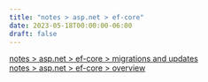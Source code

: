 ```yaml
---
title: "notes > asp.net > ef-core"
date: 2023-05-18T00:00:00-06:00
draft: false
---
```


[notes > asp.net > ef-core > migrations and updates](migrations-and-updates.md)  
[notes > asp.net > ef-core > overview](overview.md)  
